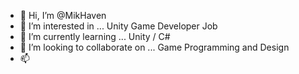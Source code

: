- 👋 Hi, I’m @MikHaven
- 👀 I’m interested in ... Unity Game Developer Job
- 🌱 I’m currently learning ... Unity / C#
- 💞️ I’m looking to collaborate on ... Game Programming and Design
- 📫 

<!---
MikHaven/MikHaven is a ✨ special ✨ repository because its `README.md` (this file) appears on your GitHub profile.
You can click the Preview link to take a look at your changes.
--->
